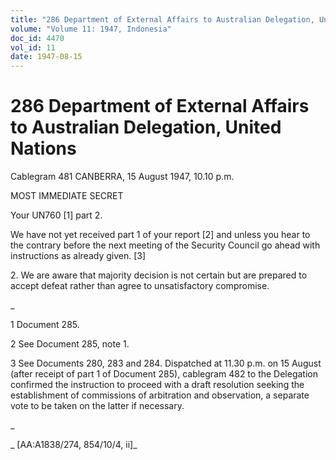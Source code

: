 ```yaml
---
title: "286 Department of External Affairs to Australian Delegation, United Nations"
volume: "Volume 11: 1947, Indonesia"
doc_id: 4470
vol_id: 11
date: 1947-08-15
---
```


# 286 Department of External Affairs to Australian Delegation, United Nations

Cablegram 481 CANBERRA, 15 August 1947, 10.10 p.m.

MOST IMMEDIATE SECRET

Your UN760 [1] part 2.

We have not yet received part 1 of your report [2] and unless you hear to the contrary before the next meeting of the Security Council go ahead with instructions as already given. [3]

2\. We are aware that majority decision is not certain but are prepared to accept defeat rather than agree to unsatisfactory compromise.

_

1 Document 285.

2 See Document 285, note 1.

3 See Documents 280, 283 and 284. Dispatched at 11.30 p.m. on 15 August (after receipt of part 1 of Document 285), cablegram 482 to the Delegation confirmed the instruction to proceed with a draft resolution seeking the establishment of commissions of arbitration and observation, a separate vote to be taken on the latter if necessary.

_

_ [AA:A1838/274, 854/10/4, ii]_
